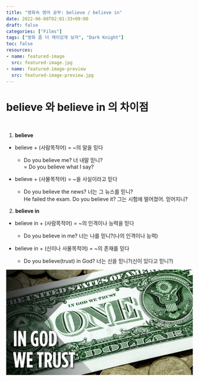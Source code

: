 ```yaml
---
title: "영화속 영어 공부: believe / believe in"
date: 2022-06-08T02:01:33+09:00
draft: false
categories: ["Films"]
tags: ["영화 좀 더 재미있게 보자", "Dark Knight"]
toc: false
resources:
- name: featured-image
  src: featured-image.jpg
- name: featured-image-preview
  src: featured-image-preview.jpg
---
```


# believe 와 believe in 의 차이점
 
1. **believe**

- believe + (사람목적어) = ~의 말을 믿다

  - Do you believe me? 너 내말 믿니? \
  = Do you believe what I say?

- believe + (사물목적어) = ~을 사실이라고 믿다

  - Do you believe the news? 너는 그 뉴스를 믿니? \
  He failed the exam. Do you believe it? 그는 시험에 떨어졌어. 믿어지니?
 
 
2. **believe in**

- believe in + (사람목적어) = ~의 인격이나 능력을 믿다 

  - Do you believe in me? 너는 나를 믿니?(나의 인격이나 능력) 

- believe in + (신이나 사물목적어) = ~의 존재를 믿다

  - Do you believe(trust) in God? 너는 신을 믿니?(신이 있다고 믿니?)

![In GOD We Trust on the US Dollar](in_GOD_we_trust_us_dollar.jpg) 
